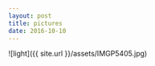 ```yaml
---
layout: post
title: pictures
date: 2016-10-10
---
```


![light]({{ site.url }}/assets/IMGP5405.jpg)

